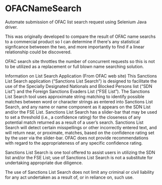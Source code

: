 OFACNameSearch
==============

Automate submission of OFAC list search request using Selenium Java driver.

This was originally developed to compare the result of OFAC name searchs to a commercial product so I can determine if there's any statistical signficance betweeen the two, and more importantly to find if a linear relationship could be discovered.

OFAC search site throttles the number of concurrent requests so this is not to be utilized as a replacement or full blown name searching solution.

Information on List Search Application (From OFAC web site) This Sanctions List Search application (“Sanctions List Search”) is designed to facilitate the use of the Specially Designated Nationals and Blocked Persons list (“SDN List”) and the Foreign Sanctions Evaders List (“FSE List”). The Sanctions List Search tool uses approximate string matching to identify possible matches between word or character strings as entered into Sanctions List Search, and any name or name component as it appears on the SDN List and/or the FSE List. Sanctions List Search has a slider-bar that may be used to set a threshold (i.e., a confidence rating) for the closeness of any potential match returned as a result of a user’s search. Sanctions List Search will detect certain misspellings or other incorrectly entered text, and will return near, or proximate, matches, based on the confidence rating set by the user via the slider-bar. OFAC does not provide recommendations with regard to the appropriateness of any specific confidence rating.

Sanctions List Search is one tool offered to assist users in utilizing the SDN list and/or the FSE List; use of Sanctions List Search is not a substitute for undertaking appropriate due diligence.

The use of Sanctions List Search does not limit any criminal or civil liability for any act undertaken as a result of, or in reliance on, such use.
